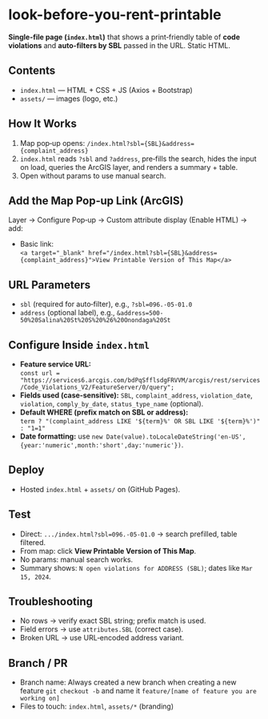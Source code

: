 # look-before-you-rent-printable

**Single-file page (`index.html`)** that shows a print‑friendly table of **code violations** and **auto‑filters by SBL** passed in the URL. Static HTML.

## Contents
- `index.html` — HTML + CSS + JS (Axios + Bootstrap)
- `assets/` — images (logo, etc.)

## How It Works
1. Map pop‑up opens: `/index.html?sbl={SBL}&address={complaint_address}`
2. `index.html` reads `?sbl` and `?address`, pre‑fills the search, hides the input on load, queries the ArcGIS layer, and renders a summary + table.
3. Open without params to use manual search.

## Add the Map Pop‑up Link (ArcGIS)
Layer → Configure Pop‑up → Custom attribute display (Enable HTML) → add:
- Basic link:  
  `<a target="_blank" href="/index.html?sbl={SBL}&address={complaint_address}">View Printable Version of This Map</a>`

## URL Parameters
- `sbl` (required for auto‑filter), e.g., `?sbl=096.-05-01.0`
- `address` (optional label), e.g., `&address=500-50%20Salina%20St%20S%20%26%20Onondaga%20St`

## Configure Inside `index.html`
- **Feature service URL:**  
  `const url = "https://services6.arcgis.com/bdPqSfflsdgFRVVM/arcgis/rest/services/Code_Violations_V2/FeatureServer/0/query";`
- **Fields used (case‑sensitive):** `SBL`, `complaint_address`, `violation_date`, `violation`, `comply_by_date`, `status_type_name` (optional).
- **Default WHERE (prefix match on SBL or address):**  
  `term ? "(complaint_address LIKE '${term}%' OR SBL LIKE '${term}%')" : "1=1"`
- **Date formatting:** use `new Date(value).toLocaleDateString('en-US',{year:'numeric',month:'short',day:'numeric'})`.

## Deploy
- Hosted `index.html` + `assets/` on (GitHub Pages).

## Test
- Direct: `.../index.html?sbl=096.-05-01.0` → search prefilled, table filtered.
- From map: click **View Printable Version of This Map**.
- No params: manual search works.
- Summary shows: `N open violations for ADDRESS (SBL)`; dates like `Mar 15, 2024`.

## Troubleshooting
- No rows → verify exact SBL string; prefix match is used.
- Field errors → use `attributes.SBL` (correct case).
- Broken URL → use URL‑encoded address variant.

## Branch / PR
- Branch name: Always created a new branch when creating a new feature `git checkout -b` and name it `feature/[name of feature you are working on]`
- Files to touch: `index.html`, `assets/*` (branding)
